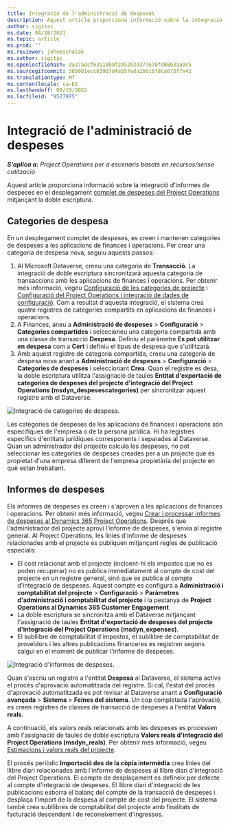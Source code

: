 ```yaml
---
title: Integració de l'administració de despeses
description: Aquest article proporciona informació sobre la integració d'informes de despeses a Project Operations mitjançant escriptura dual.
author: sigitac
ms.date: 04/28/2021
ms.topic: article
ms.prod: ''
ms.reviewer: johnmichalak
ms.author: sigitac
ms.openlocfilehash: da37adcf63a10b9f245283d377e70fd08b3aa9c5
ms.sourcegitcommit: 385081ecc839d7d4a557eda2bb1578ca073f7e41
ms.translationtype: MT
ms.contentlocale: ca-ES
ms.lasthandoff: 09/19/2022
ms.locfileid: "9527975"
---
```

# <a name="expense-management-integration"></a>Integració de l'administració de despeses

_**S'aplica a:** Project Operations per a escenaris basats en recursos/sense cotització_

Aquest article proporciona informació sobre la integració d'informes de despeses en el desplegament [complet de despeses del Project Operations](../expense/expense-overview.md) mitjançant la doble escriptura.

## <a name="expense-categories"></a>Categories de despesa

En un desplegament complet de despeses, es creen i mantenen categories de despeses a les aplicacions de finances i operacions. Per crear una categoria de despesa nova, seguiu aquests passos:

1. Al Microsoft Dataverse, creeu una categoria de **Transacció**. La integració de doble escriptura sincronitzarà aquesta categoria de transaccions amb les aplicacions de finances i operacions. Per obtenir més informació, vegeu [Configuració de les categories de projecte](/dynamics365/project-operations/project-accounting/configure-project-categories) i [Configuració del Project Operations i integració de dades de configuració](resource-dual-write-setup-integration.md). Com a resultat d'aquesta integració, el sistema crea quatre registres de categories compartits en aplicacions de finances i operacions.
2. A Finances, aneu a **Administració de despeses** > **Configuració** > **Categories compartides** i seleccioneu una categoria compartida amb una classe de transacció **Despesa**. Definiu el paràmetre **Es pot utilitzar en despesa** com a **Cert** i definiu el tipus de despesa que s'utilitzarà.
3. Amb aquest registre de categoria compartida, creeu una categoria de despesa nova anant a **Administració de despeses** > **Configuració** > **Categories de despeses** i seleccionant **Crea**. Quan el registre es desa, la doble escriptura utilitza l'assignació de taules **Entitat d'exportació de categories de despeses del projecte d'integració del Project Operations (msdyn\_despesescategories)** per sincronitzar aquest registre amb el Dataverse.

  ![Integració de categories de despesa.](./media/DW6ExpenseCategories.png)

Les categories de despeses de les aplicacions de finances i operacions són específiques de l'empresa o de la persona jurídica. Hi ha registres específics d'entitats jurídiques corresponents i separades al Dataverse. Quan un administrador del projecte calcula les despeses, no pot seleccionar les categories de despeses creades per a un projecte que és propietat d'una empresa diferent de l'empresa propietària del projecte en què estan treballant. 

## <a name="expense-reports"></a>Informes de despeses

Els informes de despeses es creen i s'aproven a les aplicacions de finances i operacions. Per obtenir més informació, vegeu [Crear i processar informes de despeses al Dynamics 365 Project Operations](/training/modules/create-process-expense-reports/). Després que l'administrador del projecte aprovi l'informe de despeses, s'envia al registre general. Al Project Operations, les línies d'informe de despeses relacionades amb el projecte es publiquen mitjançant regles de publicació especials:

  - El cost relacionat amb el projecte (incloent-hi els impostos que no es poden recuperar) no es publica immediatament al compte de cost del projecte en un registre general, sinó que es publica al compte d'integració de despeses. Aquest compte es configura a **Administració i comptabilitat del projecte** > **Configuració** > **Paràmetres d'administració i comptabilitat del projecte** i la pestanya de **Project Operations al Dynamics 365 Customer Engagement**.
  - La doble escriptura se sincronitza amb el Dataverse mitjançant l'assignació de taules **Entitat d'exportació de despeses del projecte d'integració del Project Operations (msdyn\_expenses)**.
  - El subllibre de comptabilitat d'impostos, el subllibre de comptabilitat de proveïdors i les altres publicacions financeres es registren segons calgui en el moment de publicar l'informe de despeses.

  ![Integració d'informes de despeses.](./media/DW6ExpenseReports.png)

Quan s'escriu un registre a l'entitat **Despesa** al Dataverse, el sistema activa el procés d'aprovació automatitzada del registre. Si cal, l'estat del procés d'aprovació automatitzada es pot revisar al Dataverse anant a **Configuració avançada** > **Sistema** > **Feines del sistema**. Un cop completada l'aprovació, es creen registres de classes de transacció de despeses a l'entitat **Valors reals**.

A continuació, els valors reals relacionats amb les despeses es processen amb l'assignació de taules de doble escriptura **Valors reals d'integració del Project Operations (msdyn\_reals)**. Per obtenir més informació, vegeu [Estimacions i valors reals del projecte](resource-dual-write-estimates-actuals.md).

El procés periòdic **Importació des de la còpia intermèdia** crea línies del llibre diari relacionades amb l'informe de despeses al llibre diari d'integració del Project Operations. El compte de desplaçament es defineix per defecte al compte d'integració de despeses. El llibre diari d'integració de les publicacions esborra el balanç del compte de la transacció de despeses i desplaça l'import de la despesa al compte de cost del projecte. El sistema també crea subllibres de comptabilitat del projecte amb finalitats de facturació descendent i de reconeixement d'ingressos.
